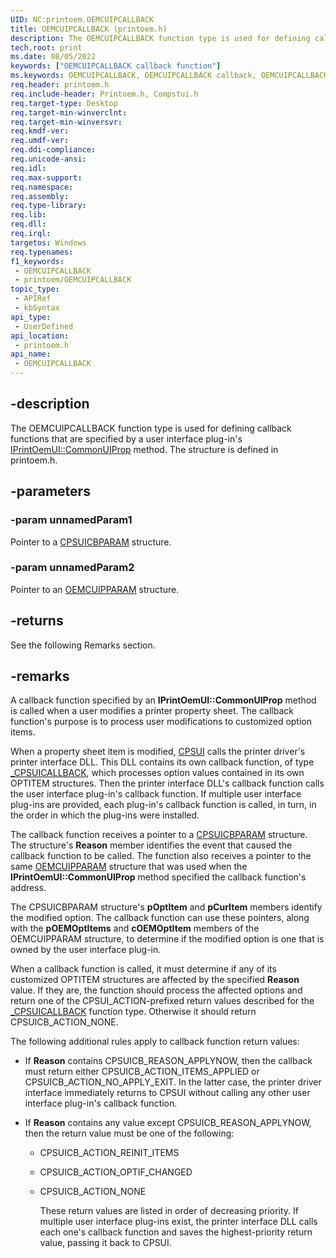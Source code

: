 ```yaml
---
UID: NC:printoem.OEMCUIPCALLBACK
title: OEMCUIPCALLBACK (printoem.h)
description: The OEMCUIPCALLBACK function type is used for defining callback functions that are specified by a user interface plug-in's IPrintOemUI::CommonUIProp method. The structure is defined in printoem.h.
tech.root: print
ms.date: 08/05/2022
keywords: ["OEMCUIPCALLBACK callback function"]
ms.keywords: OEMCUIPCALLBACK, OEMCUIPCALLBACK callback, OEMCUIPCALLBACK callback function [Print Devices], print.oemcuipcallback, print_unidrv-pscript_ui_e40ce896-2920-4839-99a8-ddc0a616dcad.xml, printoem/OEMCUIPCALLBACK
req.header: printoem.h
req.include-header: Printoem.h, Compstui.h
req.target-type: Desktop
req.target-min-winverclnt: 
req.target-min-winversvr: 
req.kmdf-ver: 
req.umdf-ver: 
req.ddi-compliance: 
req.unicode-ansi: 
req.idl: 
req.max-support: 
req.namespace: 
req.assembly: 
req.type-library: 
req.lib: 
req.dll: 
req.irql: 
targetos: Windows
req.typenames: 
f1_keywords:
 - OEMCUIPCALLBACK
 - printoem/OEMCUIPCALLBACK
topic_type:
 - APIRef
 - kbSyntax
api_type:
 - UserDefined
api_location:
 - printoem.h
api_name:
 - OEMCUIPCALLBACK
---
```


## -description

The OEMCUIPCALLBACK function type is used for defining callback functions that are specified by a user interface plug-in's [IPrintOemUI::CommonUIProp](../prcomoem/nf-prcomoem-iprintoemui-commonuiprop.md) method. The structure is defined in printoem.h.

## -parameters

### -param unnamedParam1

Pointer to a [CPSUICBPARAM](../compstui/ns-compstui-_cpsuicbparam.md) structure.

### -param unnamedParam2

Pointer to an [OEMCUIPPARAM](./ns-printoem-_oemcuipparam.md) structure.

## -returns

See the following Remarks section.

## -remarks

A callback function specified by an **IPrintOemUI::CommonUIProp** method is called when a user modifies a printer property sheet. The callback function's purpose is to process user modifications to customized option items.

When a property sheet item is modified, [CPSUI](/windows-hardware/drivers/print/common-property-sheet-user-interface) calls the printer driver's printer interface DLL. This DLL contains its own callback function, of type [_CPSUICALLBACK](../compstui/nc-compstui-_cpsuicallback.md), which processes option values contained in its own OPTITEM structures. Then the printer interface DLL's callback function calls the user interface plug-in's callback function. If multiple user interface plug-ins are provided, each plug-in's callback function is called, in turn, in the order in which the plug-ins were installed.

The callback function receives a pointer to a [CPSUICBPARAM](../compstui/ns-compstui-_cpsuicbparam.md) structure. The structure's **Reason** member identifies the event that caused the callback function to be called. The function also receives a pointer to the same [OEMCUIPPARAM](./ns-printoem-_oemcuipparam.md) structure that was used when the **IPrintOemUI::CommonUIProp** method specified the callback function's address.

The CPSUICBPARAM structure's **pOptItem** and **pCurItem** members identify the modified option. The callback function can use these pointers, along with the **pOEMOptItems** and **cOEMOptItem** members of the OEMCUIPPARAM structure, to determine if the modified option is one that is owned by the user interface plug-in.

When a callback function is called, it must determine if any of its customized OPTITEM structures are affected by the specified **Reason** value. If they are, the function should process the affected options and return one of the CPSUI_ACTION-prefixed return values described for the [_CPSUICALLBACK](../compstui/nc-compstui-_cpsuicallback.md) function type. Otherwise it should return CPSUICB_ACTION_NONE.

The following additional rules apply to callback function return values:

- If **Reason** contains CPSUICB_REASON_APPLYNOW, then the callback must return either CPSUICB_ACTION_ITEMS_APPLIED or CPSUICB_ACTION_NO_APPLY_EXIT. In the latter case, the printer driver interface immediately returns to CPSUI without calling any other user interface plug-in's callback function.

- If **Reason** contains any value except CPSUICB_REASON_APPLYNOW, then the return value must be one of the following:

  - CPSUICB_ACTION_REINIT_ITEMS

  - CPSUICB_ACTION_OPTIF_CHANGED

  - CPSUICB_ACTION_NONE

    These return values are listed in order of decreasing priority. If multiple user interface plug-ins exist, the printer interface DLL calls each one's callback function and saves the highest-priority return value, passing it back to CPSUI.
